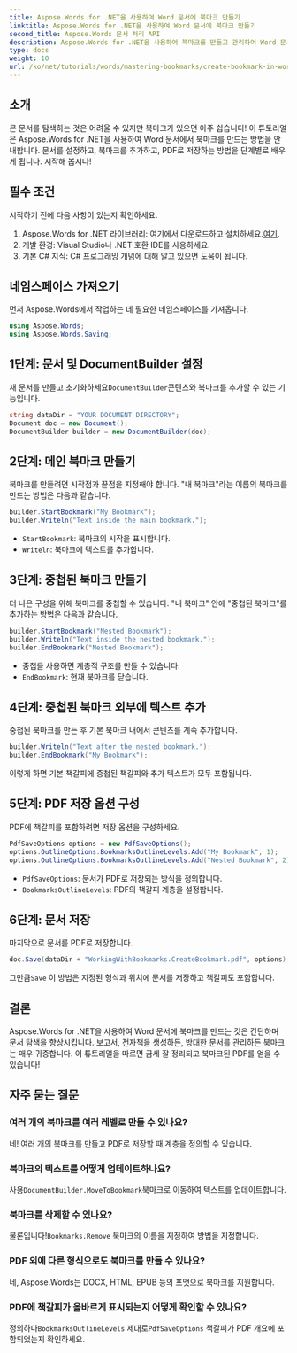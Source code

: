 ```yaml
---
title: Aspose.Words for .NET을 사용하여 Word 문서에 북마크 만들기
linktitle: Aspose.Words for .NET을 사용하여 Word 문서에 북마크 만들기
second_title: Aspose.Words 문서 처리 API
description: Aspose.Words for .NET을 사용하여 북마크를 만들고 관리하여 Word 문서를 향상시키는 방법을 알아보세요. 이 단계별 튜토리얼 가이드.
type: docs
weight: 10
url: /ko/net/tutorials/words/mastering-bookmarks/create-bookmark-in-word-document/
---
```

## 소개

큰 문서를 탐색하는 것은 어려울 수 있지만 북마크가 있으면 아주 쉽습니다! 이 튜토리얼은 Aspose.Words for .NET을 사용하여 Word 문서에서 북마크를 만드는 방법을 안내합니다. 문서를 설정하고, 북마크를 추가하고, PDF로 저장하는 방법을 단계별로 배우게 됩니다. 시작해 봅시다!

## 필수 조건

시작하기 전에 다음 사항이 있는지 확인하세요.

1.  Aspose.Words for .NET 라이브러리: 여기에서 다운로드하고 설치하세요.[여기](https://releases.aspose.com/words/net/).
2. 개발 환경: Visual Studio나 .NET 호환 IDE를 사용하세요.
3. 기본 C# 지식: C# 프로그래밍 개념에 대해 알고 있으면 도움이 됩니다.

## 네임스페이스 가져오기

먼저 Aspose.Words에서 작업하는 데 필요한 네임스페이스를 가져옵니다.

```csharp
using Aspose.Words;
using Aspose.Words.Saving;
```

## 1단계: 문서 및 DocumentBuilder 설정

 새 문서를 만들고 초기화하세요`DocumentBuilder`콘텐츠와 북마크를 추가할 수 있는 기능입니다.

```csharp
string dataDir = "YOUR DOCUMENT DIRECTORY";
Document doc = new Document();
DocumentBuilder builder = new DocumentBuilder(doc);
```

## 2단계: 메인 북마크 만들기

북마크를 만들려면 시작점과 끝점을 지정해야 합니다. "내 북마크"라는 이름의 북마크를 만드는 방법은 다음과 같습니다.

```csharp
builder.StartBookmark("My Bookmark");
builder.Writeln("Text inside the main bookmark.");
```
- `StartBookmark`: 북마크의 시작을 표시합니다.
- `Writeln`: 북마크에 텍스트를 추가합니다.

## 3단계: 중첩된 북마크 만들기

더 나은 구성을 위해 북마크를 중첩할 수 있습니다. "내 북마크" 안에 "중첩된 북마크"를 추가하는 방법은 다음과 같습니다.

```csharp
builder.StartBookmark("Nested Bookmark");
builder.Writeln("Text inside the nested bookmark.");
builder.EndBookmark("Nested Bookmark");
```
- 중첩을 사용하면 계층적 구조를 만들 수 있습니다. 
- `EndBookmark`: 현재 북마크를 닫습니다.

## 4단계: 중첩된 북마크 외부에 텍스트 추가

중첩된 북마크를 만든 후 기본 북마크 내에서 콘텐츠를 계속 추가합니다.

```csharp
builder.Writeln("Text after the nested bookmark.");
builder.EndBookmark("My Bookmark");
```
이렇게 하면 기본 책갈피에 중첩된 책갈피와 추가 텍스트가 모두 포함됩니다.

## 5단계: PDF 저장 옵션 구성

PDF에 책갈피를 포함하려면 저장 옵션을 구성하세요.

```csharp
PdfSaveOptions options = new PdfSaveOptions();
options.OutlineOptions.BookmarksOutlineLevels.Add("My Bookmark", 1);
options.OutlineOptions.BookmarksOutlineLevels.Add("Nested Bookmark", 2);
```
- `PdfSaveOptions`: 문서가 PDF로 저장되는 방식을 정의합니다.
- `BookmarksOutlineLevels`: PDF의 책갈피 계층을 설정합니다.

## 6단계: 문서 저장

마지막으로 문서를 PDF로 저장합니다.

```csharp
doc.Save(dataDir + "WorkingWithBookmarks.CreateBookmark.pdf", options);
```
 그만큼`Save` 이 방법은 지정된 형식과 위치에 문서를 저장하고 책갈피도 포함합니다.

## 결론

Aspose.Words for .NET을 사용하여 Word 문서에 북마크를 만드는 것은 간단하며 문서 탐색을 향상시킵니다. 보고서, 전자책을 생성하든, 방대한 문서를 관리하든 북마크는 매우 귀중합니다. 이 튜토리얼을 따르면 금세 잘 정리되고 북마크된 PDF를 얻을 수 있습니다!

## 자주 묻는 질문

### 여러 개의 북마크를 여러 레벨로 만들 수 있나요?
네! 여러 개의 북마크를 만들고 PDF로 저장할 때 계층을 정의할 수 있습니다.

### 북마크의 텍스트를 어떻게 업데이트하나요?
 사용`DocumentBuilder.MoveToBookmark`북마크로 이동하여 텍스트를 업데이트합니다.

### 북마크를 삭제할 수 있나요?
 물론입니다!`Bookmarks.Remove` 북마크의 이름을 지정하여 방법을 지정합니다.

### PDF 외에 다른 형식으로도 북마크를 만들 수 있나요?
네, Aspose.Words는 DOCX, HTML, EPUB 등의 포맷으로 북마크를 지원합니다.

### PDF에 책갈피가 올바르게 표시되는지 어떻게 확인할 수 있나요?
 정의하다`BookmarksOutlineLevels` 제대로`PdfSaveOptions` 책갈피가 PDF 개요에 포함되었는지 확인하세요.